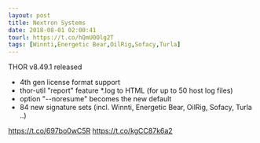 ```yaml
---
layout: post
title: Nextron Systems
date: 2018-08-01 02:00:41
tourl: https://t.co/hQmU0Olg2T
tags: [Winnti,Energetic Bear,OilRig,Sofacy,Turla]
---
```

THOR v8.49.1 released

- 4th gen license format support
- thor-util "report" feature *.log to HTML (for up to 50 host log files)
- option "--noresume" becomes the new default
- 84 new signature sets (incl. Winnti, Energetic Bear, OilRig, Sofacy, Turla ..)

https://t.co/697bo0wC5R https://t.co/kgCC87k6a2